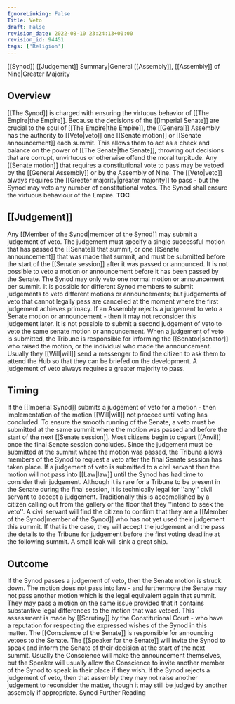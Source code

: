 ```yaml
---
IgnoreLinking: False
Title: Veto
draft: False
revision_date: 2022-08-10 23:24:13+00:00
revision_id: 94451
tags: ['Religion']
---
```


[[Synod]] [[Judgement]] Summary|General [[Assembly]], [[Assembly]] of Nine|Greater Majority
## Overview
[[The Synod]] is charged with ensuring the virtuous behavior of [[The Empire|the Empire]]. Because the decisions of the [[Imperial Senate]] are crucial to the soul of [[The Empire|the Empire]], the [[General]] Assembly has the authority to [[Veto|veto]] one [[Senate motion]] or [[Senate announcement]] each summit. This allows them to act as a check and balance on the power of [[The Senate|the Senate]], throwing out decisions that are corrupt, unvirtuous or otherwise offend the moral turpitude.
Any [[Senate motion]] that requires a constitutional vote to pass may be vetoed by the [[General Assembly]] or by the Assembly of Nine. The [[Veto|veto]] always requires the [[Greater majority|greater majority]] to pass - but the Synod may veto any number of constitutional votes.
The Synod shall ensure the virtuous behaviour of the Empire. 
__TOC__
## [[Judgement]]
Any [[Member of the Synod|member of the Synod]] may submit a judgement of veto. The judgement must specify a single successful motion that has passed the [[Senate]] that summit, or one [[Senate announcement]] that was made that summit, and must be submitted before the start of the [[Senate session]] after it was passed or announced. It is not possible to veto a motion or announcement before it has been passed by the Senate.
The Synod may only veto one normal motion or announcement per summit. It is possible for different Synod members to submit judgements to veto different motions or announcements; but judgements of veto that cannot legally pass are cancelled at the moment where the first judgement achieves primacy.
If an Assembly rejects a judgement to veto a Senate motion or announcement - then it may not reconsider this judgement later. It is not possible to submit a second judgement of veto to veto the same senate motion or announcement.
When a judgement of veto is submitted, the Tribune is responsible for informing the [[Senator|senator]] who raised the motion, or the individual who made the announcement. Usually they [[Will|will]] send a messenger to find the citizen to ask them to attend the Hub so that they can be briefed on the development. 
A judgement of veto always requires a greater majority to pass.
## Timing
If the [[Imperial Synod]] submits a judgement of veto for a motion - then implementation of the motion [[Will|will]] not proceed until voting has concluded. To ensure the smooth running of the Senate, a veto must be submitted at the same summit where the motion was passed and before the start of the next [[Senate session]].
Most citizens begin to depart [[Anvil]] once the final Senate session concludes. Since the judgement must be submitted at the summit where the motion was passed, the Tribune allows members of the Synod to request a veto after the final Senate session has taken place. If a judgement of veto is submitted to a civil servant then the motion will not pass into [[Law|law]] until the Synod has had time to consider their judgement.
Although it is rare for a Tribune to be present in the Senate during the final session, it is technically legal for ''any'' civil servant to accept a judgement. Traditionally this is accomplished by a citizen calling out from the gallery or the floor that they ''intend to seek the veto''. A civil servant will find the citizen to confirm that they are a [[Member of the Synod|member of the Synod]] who has not yet used their judgement this summit. If that is the case, they will accept the judgement and the pass the details to the Tribune for judgement before the first voting deadline at the following summit.
A small leak will sink a great ship.
## Outcome
If the Synod passes a judgement of veto, then the Senate motion is struck down.
The motion does not pass into law - and furthermore the Senate may not pass another motion which is the legal equivalent again that summit. They may pass a motion on the same issue provided that it contains substantive legal differences to the motion that was vetoed. This assessment is made by [[Scrutiny]] by the Constitutional Court - who have a reputation for respecting the expressed wishes of the Synod in this matter.
The [[Conscience of the Senate]] is responsible for announcing vetoes to the Senate. The [[Speaker for the Senate]] will invite the Synod to speak and inform the Senate of their decision at the start of the next summit. Usually the Conscience will make the announcement themselves, but the Speaker will usually allow the Conscience to invite another member of the Synod to speak in their place if they wish. 
If the Synod rejects a judgement of veto, then that assembly they may not raise another judgement to reconsider the matter, though it may still be judged by another assembly if appropriate.
Synod Further Reading
